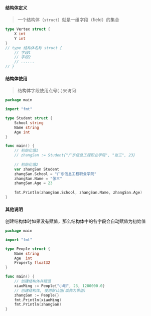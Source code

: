 #### 结构体定义

>   一个结构体（`struct`）就是一组字段（field）的集合

```go
type Vertex struct {
	X int
	Y int
}
// type 结构体名称 struct {
	// 字段1
	// 字段2
	// ......
// }
```



#### 结构体使用

>   结构体字段使用点号(`.`)来访问

```go
package main

import "fmt"

type Student struct {
	School string
	Name string
	Age int
}

func main() {
	// 初始化值1
	// zhangSan := Student{"广东信息工程职业学院", "张三", 23}
	
	// 初始化值2
	var zhangSan Student
	zhangSan.School = "广东信息工程职业学院"
	zhangSan.Name = "张三"
	zhangSan.Age = 23
	
	fmt.Println(zhangSan.School, zhangSan.Name, zhangSan.Age)
}

```





#### 其他说明

创建结构体时如果没有赋值，那么结构体中的各字段会自动赋值为初始值

```go
package main

import "fmt"

type People struct {
	Name string
	Age  int
	Property float32
}

func main() {
	// 创建结构体并赋值
	xiaoMing := People{"小明", 23, 1200000.0}
	// 创建结构体, 使用默认值(或称为零值)
	zhangSan := People{}
	fmt.Println(xiaoMing)
	fmt.Println(zhangSan)
}
```

